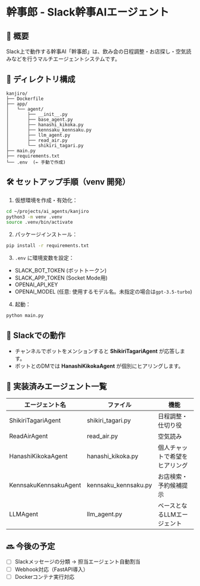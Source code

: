 # 幹事郎 - Slack幹事AIエージェント

## 📌 概要
Slack上で動作する幹事AI「幹事郎」は、飲み会の日程調整・お店探し・空気読みなどを行うマルチエージェントシステムです。

## 📁 ディレクトリ構成

```
kanjiro/
├── Dockerfile
├── app/
│   └── agent/
│       ├── __init__.py
│       ├── base_agent.py
│       ├── hanashi_kikoka.py
│       ├── kennsaku_kennsaku.py
│       ├── llm_agent.py
│       ├── read_air.py
│       └── shikiri_tagari.py
├── main.py
├── requirements.txt
└── .env  (← 手動で作成)
```

## 🛠 セットアップ手順（venv 開発）

1. 仮想環境を作成・有効化：
```bash
cd ~/projects/ai_agents/kanjiro
python3 -m venv .venv
source .venv/bin/activate
```

2. パッケージインストール：
```bash
pip install -r requirements.txt
```

3. `.env` に環境変数を設定：

- SLACK_BOT_TOKEN (ボットトークン)
- SLACK_APP_TOKEN (Socket Mode用)
- OPENAI_API_KEY
- OPENAI_MODEL (任意: 使用するモデル名。未指定の場合は`gpt-3.5-turbo`)

4. 起動：
```bash
python main.py
```

## 💬 Slackでの動作

- チャンネルでボットをメンションすると **ShikiriTagariAgent** が応答します。
- ボットとのDMでは **HanashiKikokaAgent** が個別にヒアリングします。

## 🤖 実装済みエージェント一覧

| エージェント名 | ファイル | 機能 |
|----------------|----------|------|
| ShikiriTagariAgent | shikiri_tagari.py | 日程調整・仕切り役 |
| ReadAirAgent        | read_air.py | 空気読み |
| HanashiKikokaAgent  | hanashi_kikoka.py | 個人チャットで希望をヒアリング |
| KennsakuKennsakuAgent | kennsaku_kennsaku.py | お店検索・予約候補提示 |
| LLMAgent | llm_agent.py | ベースとなるLLMエージェント |

## 🔜 今後の予定

- [ ] Slackメッセージの分類 → 担当エージェント自動割当
- [ ] Webhook対応（FastAPI導入）
- [ ] Dockerコンテナ実行対応
